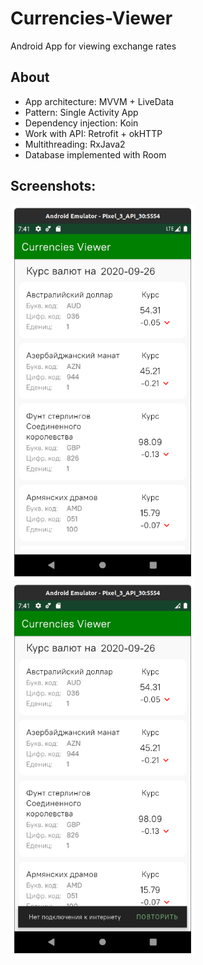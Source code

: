 # Currencies-Viewer
Android App for viewing exchange rates


## About
- App architecture: MVVM + LiveData
- Pattern: Single Activity App
- Dependency injection: Koin
- Work with API: Retrofit + okHTTP
- Multithreading: RxJava2
- Database implemented with Room


## Screenshots:
<img src="/screenshots/screen_1.png" height="600px"/> <img src="/screenshots/screen_2.png" height="600px"/>
